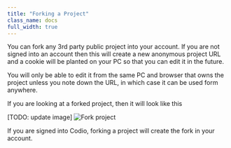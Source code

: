 ```yaml
---
title: "Forking a Project"
class_name: docs
full_width: true
---
```


You can fork any 3rd party public project into your account. If you are not signed into an account then this will create a new anonymous project URL and a cookie will be planted on your PC so that you can edit it in the future. 

You will only be able to edit it from the same PC and browser that owns the project unless you note down the URL, in which case it can be used form anywhere.

If you are looking at a forked project, then it will look like this

[TODO: update image]
![Fork project](/img/docs/fork-ide.png)

If you are signed into Codio, forking a project will create the fork in your account.

